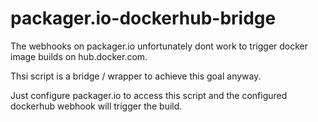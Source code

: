 # packager.io-dockerhub-bridge

The webhooks on packager.io unfortunately dont work to trigger docker image builds on hub.docker.com.

Thsi script is a bridge / wrapper to achieve this goal anyway.

Just configure packager.io to access this script and the configured dockerhub webhook will trigger the build.
